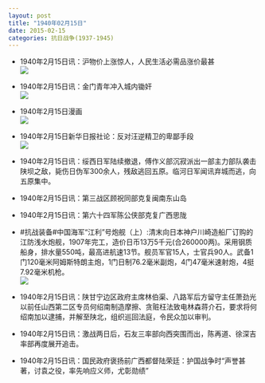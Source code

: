 ```yaml
---
layout: post
title: "1940年02月15日"
date: 2015-02-15
categories: 抗日战争(1937-1945)
---
```


<meta name="referrer" content="no-referrer" />

- 1940年2月15日讯：沪物价上涨惊人，人民生活必需品涨价最甚 <br/><img src="https://ww2.sinaimg.cn/large/aca367d8jw1epafusqqyzj203y0cgjrt.jpg" />

- 1940年2月15日讯：金门青年冲入城内锄奸 <br/><img src="https://ww2.sinaimg.cn/large/aca367d8jw1epae4e8legj207i0573yv.jpg" />

- 1940年2月15日漫画 <br/><img src="https://ww3.sinaimg.cn/large/aca367d8jw1epace28wesj20dl0ctq48.jpg" />

- 1940年2月15日新华日报社论：反对汪逆精卫的卑鄙手段 <br/><img src="https://ww4.sinaimg.cn/large/aca367d8jw1epaanjavlbj211k0hnn3j.jpg" />

- 1940年2月15日讯：绥西日军陆续撤退，傅作义部沉寂派出一部主力部队袭击陕坝之敌，毙伤日伪军300余人，残敌逃回五原。临河日军闻讯弃城而逃，向五原集中。 

- 1940年2月15日讯：第三战区顾祝同部克复闽南东山岛 

- 1940年2月15日讯：第六十四军陈公侠部克复广西思陇 

- #抗战装备#中国海军“江利”号炮舰（上）:清末向日本神户川崎造船厂订购的江防浅水炮舰，1907年完工，造价日币13万5千元(合260000两)。采用钢质船身，排水量550吨，最高进航速13节。舰员军官15人，士官兵90人。武备1门120毫米阿姆斯特朗主炮，1门日制76.2毫米副炮，4门47毫米速射炮，4挺7.92毫米机枪。 <br/><img src="https://ww2.sinaimg.cn/large/aca367d8jw1ep9taoa3dlj20b406aq3d.jpg" />

- 1940年2月15日讯：陕甘宁边区政府主席林伯渠、八路军后方留守主任萧劲光以前任山西第二区专员何绍南制造摩擦、贪赃枉法致电林森蒋介石，要求将何绍南加以逮捕，并解至陕北，组织巡回法庭，令民众加以审判。 

- 1940年2月15日讯：激战两日后，石友三率部向西突围而出，陈再道、徐深吉率部再度展开追击。 

- 1940年2月15日讯：国民政府褒扬前广西都督陆荣廷：护国战争时“声誉甚著，讨袁之役，率先响应义师，尤彰勋绩” 

